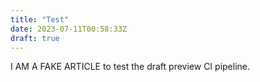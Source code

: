 ```yaml
---
title: "Test"
date: 2023-07-11T00:58:33Z
draft: true
---
```


I AM A FAKE ARTICLE to test the draft preview CI pipeline.